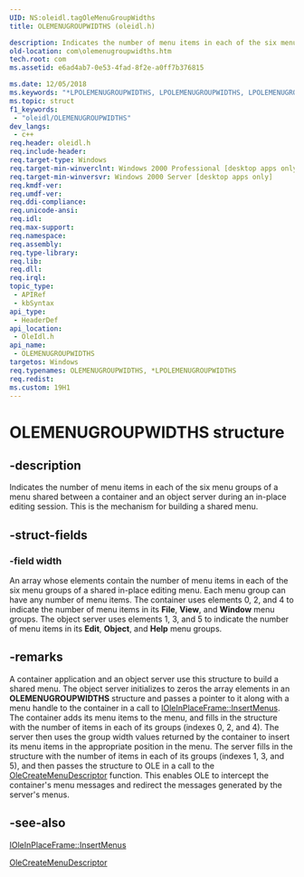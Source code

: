 ```yaml
---
UID: NS:oleidl.tagOleMenuGroupWidths
title: OLEMENUGROUPWIDTHS (oleidl.h)

description: Indicates the number of menu items in each of the six menu groups of a menu shared between a container and an object server during an in-place editing session. This is the mechanism for building a shared menu.
old-location: com\olemenugroupwidths.htm
tech.root: com
ms.assetid: e6ad4ab7-0e53-4fad-8f2e-a0ff7b376815

ms.date: 12/05/2018
ms.keywords: "*LPOLEMENUGROUPWIDTHS, LPOLEMENUGROUPWIDTHS, LPOLEMENUGROUPWIDTHS structure pointer [COM], OLEMENUGROUPWIDTHS, OLEMENUGROUPWIDTHS structure [COM], _ole_OLEMENUGROUPWIDTHS, com.olemenugroupwidths, oleidl/LPOLEMENUGROUPWIDTHS, oleidl/OLEMENUGROUPWIDTHS"
ms.topic: struct
f1_keywords: 
 - "oleidl/OLEMENUGROUPWIDTHS"
dev_langs:
 - c++
req.header: oleidl.h
req.include-header: 
req.target-type: Windows
req.target-min-winverclnt: Windows 2000 Professional [desktop apps only]
req.target-min-winversvr: Windows 2000 Server [desktop apps only]
req.kmdf-ver: 
req.umdf-ver: 
req.ddi-compliance: 
req.unicode-ansi: 
req.idl: 
req.max-support: 
req.namespace: 
req.assembly: 
req.type-library: 
req.lib: 
req.dll: 
req.irql: 
topic_type:
 - APIRef
 - kbSyntax
api_type:
 - HeaderDef
api_location:
 - OleIdl.h
api_name:
 - OLEMENUGROUPWIDTHS
targetos: Windows
req.typenames: OLEMENUGROUPWIDTHS, *LPOLEMENUGROUPWIDTHS
req.redist: 
ms.custom: 19H1
---
```


# OLEMENUGROUPWIDTHS structure


## -description


Indicates the number of menu items in each of the six menu groups of a menu shared between a container and an object server during an in-place editing session. This is the mechanism for building a shared menu.


## -struct-fields




### -field width

An array whose elements contain the number of menu items in each of the six menu groups of a shared in-place editing menu. Each menu group can have any number of menu items. The container uses elements 0, 2, and 4 to indicate the number of menu items in its <b>File</b>, <b>View</b>, and <b>Window</b> menu groups. The object server uses elements 1, 3, and 5 to indicate the number of menu items in its <b>Edit</b>, <b>Object</b>, and <b>Help</b> menu groups.



## -remarks



A container application and an object server use this structure to build a shared menu. The object server initializes to zeros the array elements in an <b>OLEMENUGROUPWIDTHS</b> structure and passes a pointer to it along with a menu handle to the container in a call to <a href="https://docs.microsoft.com/windows/desktop/api/oleidl/nf-oleidl-ioleinplaceframe-insertmenus">IOleInPlaceFrame::InsertMenus</a>. The container adds its menu items to the menu, and fills in the structure with the number of items in each of its groups (indexes 0, 2, and 4). The server then uses the group width values returned by the container to insert its menu items in the appropriate position in the menu. The server fills in the structure with the number of items in each of its groups (indexes 1, 3, and 5), and then passes the structure to OLE in a call to the <a href="https://docs.microsoft.com/windows/desktop/api/ole2/nf-ole2-olecreatemenudescriptor">OleCreateMenuDescriptor</a> function. This enables OLE to intercept the container's menu messages and redirect the messages generated by the server's menus.




## -see-also




<a href="https://docs.microsoft.com/windows/desktop/api/oleidl/nf-oleidl-ioleinplaceframe-insertmenus">IOleInPlaceFrame::InsertMenus</a>



<a href="https://docs.microsoft.com/windows/desktop/api/ole2/nf-ole2-olecreatemenudescriptor">OleCreateMenuDescriptor</a>
 

 

